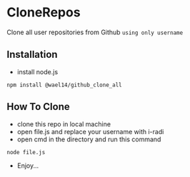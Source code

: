 # CloneRepos

 Clone all user repositories from Github
 `using only username`

## Installation

* install node.js
```
npm install @wael14/github_clone_all
```

## How To Clone

* clone this repo in local machine
* open file.js and replace your username with i-radi
* open cmd in the directory and run this command
```
node file.js
```

* Enjoy...

